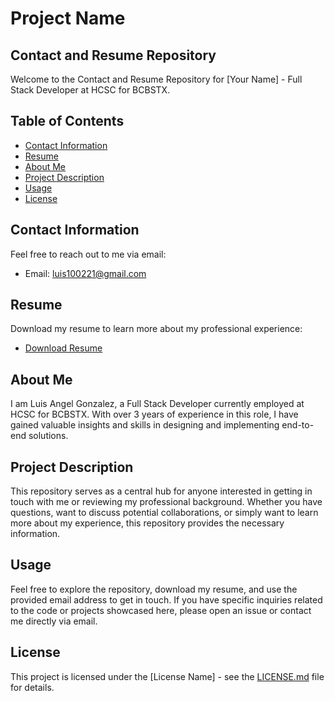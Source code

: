 # Project Name

## Contact and Resume Repository

Welcome to the Contact and Resume Repository for [Your Name] - Full Stack Developer at HCSC for BCBSTX.

## Table of Contents

- [Contact Information](#contact-information)
- [Resume](#resume)
- [About Me](#about-me)
- [Project Description](#project-description)
- [Usage](#usage)
- [License](#license)

## Contact Information

Feel free to reach out to me via email:
- Email: [luis100221@gmail.com](mailto:luis100221@gmail.com)

## Resume

Download my resume to learn more about my professional experience:
- [Download Resume](link-to-resume)

## About Me

I am Luis Angel Gonzalez, a Full Stack Developer currently employed at HCSC for BCBSTX. With over 3 years of experience in this role, I have gained valuable insights and skills in designing and implementing end-to-end solutions.

## Project Description

This repository serves as a central hub for anyone interested in getting in touch with me or reviewing my professional background. Whether you have questions, want to discuss potential collaborations, or simply want to learn more about my experience, this repository provides the necessary information.

## Usage

Feel free to explore the repository, download my resume, and use the provided email address to get in touch. If you have specific inquiries related to the code or projects showcased here, please open an issue or contact me directly via email.

## License

This project is licensed under the [License Name] - see the [LICENSE.md](LICENSE.md) file for details.

